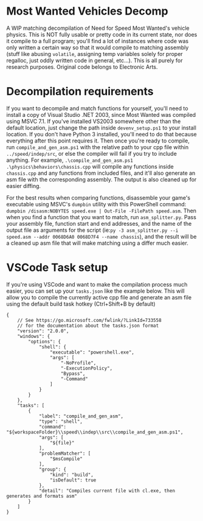 # Most Wanted Vehicles Decomp
A WIP matching decompilation of Need for Speed Most Wanted's vehicle physics. This is NOT fully usable or pretty code in its current state, nor does it compile to a full program; you'll find a lot of instances where code was only written a certain way so that it would compile to matching assembly (stuff like abusing `volatile`, assigning temp variables solely for proper regalloc, just oddly written code in general, etc...). This is all purely for research purposes. Original code belongs to Electronic Arts.

# Decompilation requirements
If you want to decompile and match functions for yourself, you'll need to install a copy of Visual Studio .NET 2003, since Most Wanted was compiled using MSVC 7.1. If you've installed VS2003 somewhere other than the default location, just change the path inside `devenv_setup.ps1` to your install location. If you don't have Python 3 installed, you'll need to do that because everything after this point requires it. Then once you're ready to compile, run `compile_and_gen_asm.ps1` with the relative path to your cpp file within `../speed/indep/src`, or else the compiler will fail if you try to include anything. For example, `.\compile_and_gen_asm.ps1 .\physics\behaviors\chassis.cpp` will compile any functions inside `chassis.cpp` and any functions from included files, and it'll also generate an asm file with the corresponding assembly. The output is also cleaned up for easier diffing.

For the best results when comparing functions, disassemble your game's executable using MSVC's `dumpbin` utility with this PowerShell command: `dumpbin /disasm:NOBYTES speed.exe | Out-File -FilePath speed.asm`. Then when you find a function that you want to match, run `asm_splitter.py`. Pass your assembly file, function start and end addresses, and the name of the output file as arguments for the script (ie:`py -3 asm_splitter.py --i speed.asm --addr 0068D6A0 0068D7F4 --name chassis`), and the result will be a cleaned up asm file that will make matching using a differ much easier.

# VSCode Task setup
If you're using VSCode and want to make the compilation process much easier, you can set up your `tasks.json` like the example below. This will allow you to compile the currently active cpp file and generate an asm file using the default build task hotkey (Ctrl+Shift+B by default)
```
{
	// See https://go.microsoft.com/fwlink/?LinkId=733558
	// for the documentation about the tasks.json format
	"version": "2.0.0",
	"windows": {
        "options": {
            "shell": {
                "executable": "powershell.exe",
                "args": [
                    "-NoProfile",
                    "-ExecutionPolicy",
                    "Bypass",
                    "-Command"
                ]
            }
        }
    },
	"tasks": [
		{
			"label": "compile_and_gen_asm",
			"type": "shell",
			"command": "${workspaceFolder}\\speed\\indep\\src\\compile_and_gen_asm.ps1",
			"args": [
				"${file}"
			],
			"problemMatcher": [
				"$msCompile"
			],
			"group": {
				"kind": "build",
				"isDefault": true
			},
			"detail": "Compiles current file with cl.exe, then generates and formats asm"
		}
	]
}
```